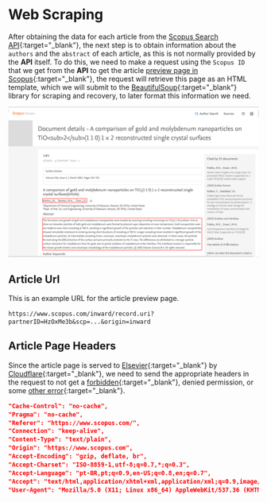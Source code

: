 # Web Scraping

After obtaining the data for each article from the [Scopus Search API](https://dev.elsevier.com/documentation/SCOPUSSearchAPI.wadl){:target="\_blank"}, the next step is to obtain information about the `authors` and the `abstract` of each article, as this is not normally provided by the **API** itself. To do this, we need to make a request using the `Scopus ID` that we get from the **API** to get the article [preview page in Scopus](https://www.scopus.com/home.uri?zone=header&origin=recordpage){:target="\_blank"}, the request will retrieve this page as an HTML template, which we will submit to the [BeautifulSoup](https://beautiful-soup-4.readthedocs.io/en/latest/){:target="\_blank"} library for scraping and recovery, to later format this information we need.

![Article Preview Page](../images/article-preview-page.png)

## Article Url

This is an example URL for the article preview page.

```text
https://www.scopus.com/inward/record.uri?partnerID=HzOxMe3b&scp=...&origin=inward
```

## Article Page Headers

Since the article page is served to [Elsevier](https://www.elsevier.com/pt-br){:target="\_blank"} by [Cloudflare](https://www.cloudflare.com/pt-br/){:target="\_blank"}, we need to send the appropriate headers in the request to not get a [forbidden](https://developer.mozilla.org/pt-BR/docs/Web/HTTP/Status/403){:target="\_blank"}, denied permission, or some [other error](https://developer.mozilla.org/en-US/docs/Web/HTTP/Status#client_error_responses){:target="\_blank"}.

```json
"Cache-Control": "no-cache",
"Pragma": "no-cache",
"Referer": "https://www.scopus.com/",
"Connection": "keep-alive",
"Content-Type": "text/plain",
"Origin": "https://www.scopus.com",
"Accept-Encoding": "gzip, deflate, br",
"Accept-Charset": "ISO-8859-1,utf-8;q=0.7,*;q=0.3",
"Accept-Language": "pt-BR,pt;q=0.9,en-US;q=0.8,en;q=0.7",
"Accept": "text/html,application/xhtml+xml,application/xml;q=0.9,image/avif,image/webp,image/apng,*/*;q=0.8,application/signed-exchange;v=b3;q=0.7",
"User-Agent": "Mozilla/5.0 (X11; Linux x86_64) AppleWebKit/537.36 (KHTML, like Gecko) Chrome/121.0.0.0 Safari/537.36"
```

